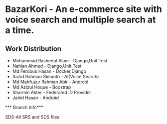 
# __BazarKori - An e-commerce site with voice search and multiple search at a time.__


## __Work Distribution__

* Mohammad Rashedul Alam - Django,Unit Test
* Nahian Ahmed - Django,Unit Test
* Md Ferdous Hasan - Docker,Django
* Sazid Rahman Simanto - AI(Voice Search)
* Md Mahfuzur Rahman Abir - Android
* Md Azizul Hoque - Boostrap
* Sharmin Akter - Federated ID Provider
* Jahid Hasan - Android

*** Branch Info***

SDS-All SRS and SDS files

